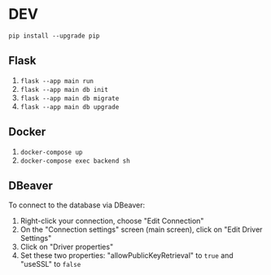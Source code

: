 # DEV
`pip install --upgrade pip`
## Flask
1. `flask --app main run`
2. `flask --app main db init`
3. `flask --app main db migrate`
4. `flask --app main db upgrade`
## Docker
1. `docker-compose up`
2. `docker-compose exec backend sh`
## DBeaver
To connect to the database via DBeaver:
1. Right-click your connection, choose "Edit Connection"
2. On the "Connection settings" screen (main screen), click on "Edit Driver Settings"
3. Click on "Driver properties"
4. Set these two properties: "allowPublicKeyRetrieval" to `true` and "useSSL" to `false`